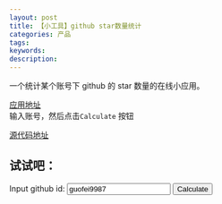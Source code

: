 ```yaml
---
layout: post
title: 【小工具】github star数量统计
categories: 产品
tags:
keywords:
description:
---
```



一个统计某个账号下 github 的 star 数量的在线小应用。  

[应用地址](http://www.guofei.site/star_counter/main.html)  
输入账号，然后点击`Calculate` 按钮  

[源代码地址](https://github.com/guofei9987/star_counter)  


## 试试吧：


<script src="http://www.guofei.site/star_counter/star_counter.js"></script> <!--引用js代码-->


<script>
    function func_1() {
        document.getElementById("star_counter").innerHTML = 'If not print for seconds, please refresh';
        github_id = document.getElementById("user").value;
        document.getElementById("star_counter").innerHTML = cal_github_star(github_id);
    }
</script>


Input github id: <input name="user" value="guofei9987" type="text" id="user">
<input name="Button" type="button" value="Calculate" onClick="func_1()">

<p id="star_counter"></p>
